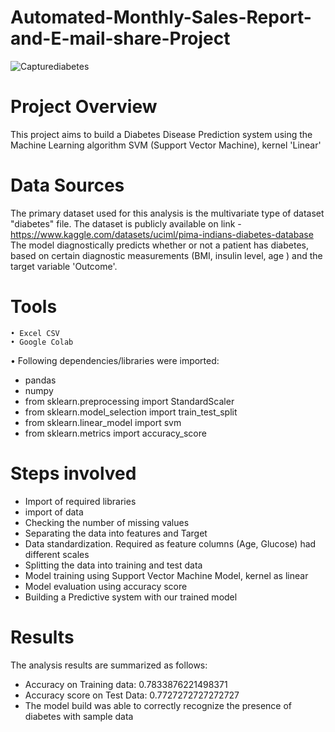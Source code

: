 # Automated-Monthly-Sales-Report-and-E-mail-share-Project


![Capturediabetes](https://github.com/Mona-Bhagat/Diabetes-Prediction-using-SVM-algorithm/assets/148805047/8256a2ec-8b82-4993-a2c2-dbd55022ebd5)



# Project Overview
This project aims to build a Diabetes Disease Prediction system using the Machine Learning algorithm SVM (Support Vector Machine), kernel 'Linear'

# Data Sources
The primary dataset used for this analysis is the multivariate type of dataset "diabetes" file. The dataset is publicly available on link - https://www.kaggle.com/datasets/uciml/pima-indians-diabetes-database
The model diagnostically predicts whether or not a patient has diabetes, based on certain diagnostic measurements  (BMI, insulin level, age ) and the target variable 'Outcome'. 


# Tools
	• Excel CSV
 	• Google Colab
  • Following dependencies/libraries were imported:
  * pandas
  * numpy
  * from sklearn.preprocessing import StandardScaler
  * from sklearn.model_selection import train_test_split
  * from sklearn.linear_model import svm
  * from sklearn.metrics import accuracy_score
  
# Steps involved

* Import of required libraries
* import of data
* Checking the number of missing values 
* Separating the data into features and Target
* Data standardization. Required as feature columns (Age, Glucose) had different scales
* Splitting the data into training and test data
* Model training using Support Vector Machine Model, kernel as linear
* Model evaluation using accuracy score
* Building a Predictive system with our trained model


# Results
The analysis results are summarized as follows:
* Accuracy on Training data:  0.7833876221498371
* Accuracy score on Test Data:  0.7727272727272727
* The model build was able to correctly recognize the presence of diabetes with sample data 
